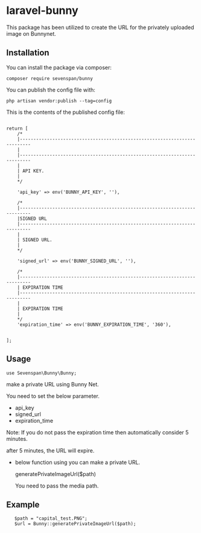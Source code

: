 # laravel-bunny

This package has been utilized to create the URL for the privately uploaded image on Bunnynet.

## Installation

You can install the package via composer:

```
composer require sevenspan/bunny
```

You can publish the config file with:

```
php artisan vendor:publish --tag=config
```
This is the contents of the published config file:

```

return [
    /*
    |--------------------------------------------------------------------------
    | 
    |--------------------------------------------------------------------------
    |
    | API KEY.
    |
    */

    'api_key' => env('BUNNY_API_KEY', ''),

    /*
    |--------------------------------------------------------------------------
    |SIGNED URL
    |--------------------------------------------------------------------------
    |
    | SIGNED URL.
    |
    */

    'signed_url' => env('BUNNY_SIGNED_URL', ''),

    /*
    |--------------------------------------------------------------------------
    | EXPIRATION TIME
    |--------------------------------------------------------------------------
    |
    | EXPIRATION TIME
    |
    */
    'expiration_time' => env('BUNNY_EXPIRATION_TIME', '360'),


];
```
## Usage
```
use Sevenspan\Bunny\Bunny;
```
make a private URL using Bunny Net.

You need to set the below parameter.

- api_key
- signed_url
- expiration_time

Note: If you do not pass the expiration time then automatically consider 5 minutes. 

after 5 minutes, the URL will expire.


- below function using you can make a private URL.

  generatePrivateImageUrl($path)
  
  You need to pass the media path.

## Example
```
   $path = "capital_test.PNG";
   $url = Bunny::generatePrivateImageUrl($path);
```   

